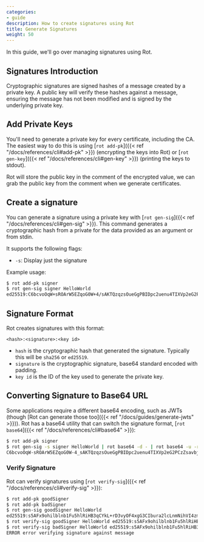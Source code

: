 ```yaml
---
categories:
- guide
description: How to create signatures using Rot
title: Generate Signatures
weight: 50
---
```


In this guide, we'll go over managing signatures using Rot.

## Signatures Introduction

Cryptographic signatures are signed hashes of a message created by a private key.  A public key will verify these hashes against a message, ensuring the message has not been modified and is signed by the underlying private key.

## Add Private Keys

You'll need to generate a private key for every certificate, including the CA.  The easiest way to do this is using [`rot add-pk`]({{< ref "/docs/references/cli#add-pk" >}}) (encrypting the keys into Rot) or [`rot gen-key`]({{< ref "/docs/references/cli#gen-key" >}}) (printing the keys to stdout).

Rot will store the public key in the comment of the encrypted value, we can grab the public key from the comment when we generate certificates.

## Create a signature

You can generate a signature using a private key with [`rot gen-sig`]({{< ref "/docs/references/cli#gen-sig" >}}).  This command generates a cryptographic hash from a private for the data provided as an argument or from stdin.

It supports the following flags:

- `-s`: Display just the signature

Example usage:

```bash
$ rot add-pk signer
$ rot gen-sig signer HelloWorld
ed25519:C6bcvoOqW+sROArW5EZqoG0W+4/sAKTQzqzsOueGgPBIDpc2uenu4TIXVp2eG2PCzZsavbjlxLaAnWfRZR/6CA==:signer
```

## Signature Format

Rot creates signatures with this format:

`<hash>:<signature>:<key id>`

- `hash` is the cryptographic hash that generated the signature.  Typically this will be `sha256` or `ed25519`.
- `signature` is the cryptographic signature, base64 standard encoded with padding.
- `key id` is the ID of the key used to generate the private key.

## Converting Signature to Base64 URL

Some applications require a different base64 encoding, such as JWTs (though [Rot can generate those too]({{< ref "/docs/guides/generate-jwts" >}})).  Rot has a base64 utility that can switch the signature format, [`rot base64`]({{< ref "/docs/references/cli#base64" >}}):

```bash
$ rot add-pk signer
$ rot gen-sig -s signer HelloWorld | rot base64 -d - | rot base64 -u -r -
C6bcvoOqW-sROArW5EZqoG0W-4_sAKTQzqzsOueGgPBIDpc2uenu4TIXVp2eG2PCzZsavbjlxLaAnWfRZR_6CA
```

### Verify Signature

Rot can verify signatures using [`rot verify-sig`]({{< ref "/docs/references/cli#verify-sig" >}}):

```bash
$ rot add-pk goodSigner
$ rot add-pk badSigner
$ rot gen-sig goodSigner HelloWorld
ed25519:s5AFx9ohilblnb1Fu5hlRiHB3qCYkL+rD3vyOF4xgG3CIbura2lcLnmNihVI4zmEyPtat4y4zq3rMv7o+kFDDw==:goodSigner
$ rot verify-sig goodSigner HelloWorld ed25519:s5AFx9ohilblnb1Fu5hlRiHB3qCYkL+rD3vyOF4xgG3CIbura2lcLnmNihVI4zmEyPtat4y4zq3rMv7o+kFDDw==:goodSigner
$ rot verify-sig badSigner HelloWorld ed25519:s5AFx9ohilblnb1Fu5hlRiHB3qCYkL+rD3vyOF4xgG3CIbura2lcLnmNihVI4zmEyPtat4y4zq3rMv7o+kFDDw==:goodSigner
ERROR error verifying signature against message
```
